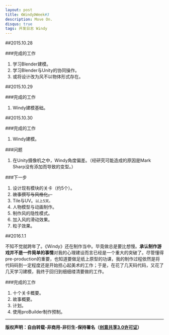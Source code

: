 ```yaml
---
layout: post
title: 《Windy》Week#3
description: Move On.
disqus: true
tags: 开发日志 Windy
---
```


##2015.10.28

###完成的工作

1. 学习Blender建模。
2. 学习Blender与Unity的协同操作。
3. 或将设计改为风不以物体形式存在。

##2015.10.29

###完成的工作

1. Windy建模基础。

##2015.10.30

###完成的工作

1. Windy建模。

###问题

1. 在Unity摄像机之中，Windy角度偏差。（经研究可能造成的原因是Mark Sharp没有添加而导致的变型。）

###下一步

1. 设计现有模块的关卡（约5个）。
2. ~~故事撰写与风格化。~~
3. Tile与UV。`以上5天。`
4. 人物模型与动画制作。
5. 制作风的隐性模式。
6. 加入风的滑动效果。
7. 粒子效果。

##2016.1.1

不知不觉就跨年了。《Windy》还在制作当中。毕竟做总是要比想慢。**承认制作游戏并不是一件简单的事情**对我的心理建设而言已经是一个重大的突破了。尽管懂得pre-production的重要，也知道要做足纸上原型的功课，我的制作过程依然是将代码码到一定程度还是开始担心起美术的工作；于是，在花了几天码代码，又花了几天学习建模，我终于回归到细细缕清要做的工作。

###完成的工作

1. 十个关卡概要。
2. 故事概要。
3. 计划。
4. 使用proBuilder制作预制。



---
**版权声明：自由转载-非商用-非衍生-保持署名（[创意共享3.0许可证](https://creativecommons.org/licenses/by-nc-nd/3.0/deed.zh)）**
